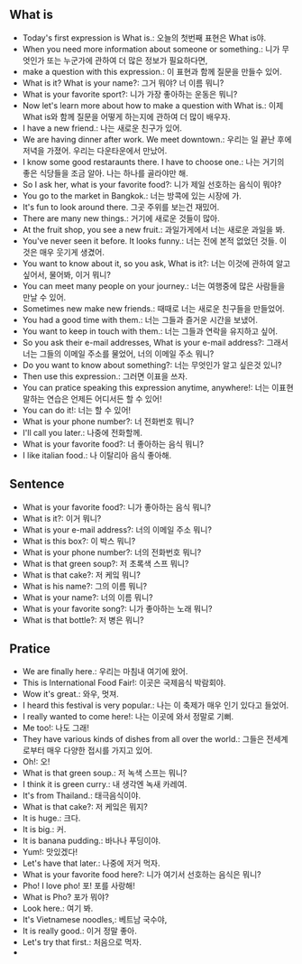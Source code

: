 ## What is 
- Today's first expression is What is.: 오늘의 첫번째 표현은 What is야.
- When you need more information about someone or something.: 니가 무엇인가 또는 누군가에 관하여 더 많은 정보가 필요하다면,
- make a question with this expression.: 이 표현과 함께 질문을 만들수 있어.
- What is it? What is your name?: 그거 뭐야? 너 이름 뭐니?
- What is your favorite sport?: 니가 가장 좋아하는 운동은 뭐니?
- Now let's learn more about how to make a question with What is.: 이제 What is와 함께 질문을 어떻게 하는지에 관하여 더 많이 배우자.
- I have a new friend.: 나는 새로운 친구가 있어.
- We are having dinner after work. We meet downtown.: 우리는 일 끝난 후에 저녁을 가졌어. 우리는 다운타운에서 만났어.
- I know some good restaraunts there. I have to choose one.: 나는 거기의 좋은 식당들을 조금 알아. 나는 하나를 골라야만 해.
- So I ask her, what is your favorite food?: 니가 제일 선호하는 음식이 뭐야?
- You go to the market in Bangkok.: 너는 방콕에 있는 시장에 가.
- It's fun to look around there. 그곳 주위를 보는건 재밌어.
- There are many new things.: 거기에 새로운 것들이 많아.
- At the fruit shop, you see a new fruit.: 과일가게에서 너는 새로운 과일을 봐.
- You've never seen it before. It looks funny.: 너는 전에 본적 없었던 것들. 이것은 매우 웃기게 생겼어.
- You want to know about it, so you ask, What is it?: 너는 이것에 관하여 알고 싶어서, 물어봐, 이거 뭐니?
- You can meet many people on your journey.: 너는 여행중에 많은 사람들을 만날 수 있어.
- Sometimes new make new friends.: 때때로 너는 새로운 친구들을 만들었어.
- You had a good time with them.: 너는 그들과 즐거운 시간을 보냈어.
- You want to keep in touch with them.: 너는 그들과 연락을 유지하고 싶어.
- So you ask their e-mail addresses, What is your e-mail address?: 그래서 너는 그들의 이메일 주소를 물었어, 너의 이메일 주소 뭐니?
- Do you want to know about something?: 너는 무엇인가 알고 싶은것 있니?
- Then use this expression.: 그러면 이표을 쓰자.
- You can pratice speaking this expression anytime, anywhere!: 너는 이표현 말하는 연습은 언제든 어디서든 할 수 있어!
- You can do it!: 너는 할 수 있어!
- What is your phone number?: 너 전화번호 뭐니?
- I'll call you later.: 나중에 전화할께.
- What is your favorite food?: 너 좋아하는 음식 뭐니?
- I like italian food.: 나 이탈리아 음식 좋아해.

## Sentence
- What is your favorite food?: 니가 좋아하는 음식 뭐니? 
- What is it?: 이거 뭐니?
- What is your e-mail address?: 너의 이메일 주소 뭐니? 
- What is this box?: 이 박스 뭐니?
- What is your phone number?: 너의 전화번호 뭐니?
- What is that green soup?: 저 초록색 스프 뭐니? 
- What is that cake?: 저 케잌 뭐니?
- What is his name?: 그의 이름 뭐니?
- What is your name?: 너의 이름 뭐니?
- What is your favorite song?: 니가 좋아하는 노래 뭐니?
- What is that bottle?: 저 병은 뭐니?

## Pratice
- We are finally here.: 우리는 마침내 여기에 왔어.
- This is International Food Fair!: 이곳은 국제음식 박람회야.
- Wow it's great.: 와우, 멋져.
- I heard this festival is very popular.: 나는 이 축제가 매우 인기 있다고 들었어.
- I really wanted to come here!: 나는 이곳에 와서 정말로 기뻐.
- Me too!: 나도 그래!
- They have various kinds of dishes from all over the world.: 그들은 전세계로부터 매우 다양한 접시를 가지고 있어.
- Oh!: 오!
- What is that green soup.: 저 녹색 스프는 뭐니?
- I think it is green curry.: 내 생각엔 녹새 카레여.
- It's from Thailand.: 태극음식이야.
- What is that cake?: 저 케잌은 뭐지?
- It is huge.: 크다.
- It is big.: 커.
- It is banana pudding.: 바나나 푸딩이야. 
- Yum!: 맛있겠다!
- Let's have that later.: 나중에 저거 먹자.
- What is your favorite food here?: 니가 여기서 선호하는 음식은 뭐니?
- Pho! I love pho! 포! 포를 사랑해!
- What is Pho? 포가 뭐야?
- Look here.: 여기 봐.
- It's Vietnamese noodles,: 베트남 국수야,
- It is really good.: 이거 정말 좋아.
- Let's try that first.: 처음으로 먹자.
- 
